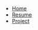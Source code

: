 <!-- lyz-homePage/_sidebar.md -->

* [Home](index)
* [Resume](resume/resume)
* [Project](project/project)